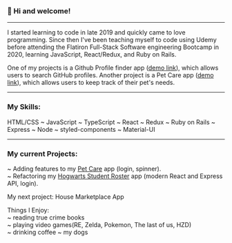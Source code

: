 ### 👋 Hi and welcome!
***
I started learning to code in late 2019 and quickly came to love programming. Since then I've been teaching myself to code using Udemy before attending the Flatiron Full-Stack Software engineering Bootcamp in 2020, learning JavaScript, React/Redux, and Ruby on Rails.

One of my projects is a Github Profile finder app ([demo link](https://github-finder-rho-ashy.vercel.app/)), which allows users to search GitHub profiles. Another project is a Pet Care app ([demo link](https://pet-careapp.herokuapp.com/)), which allows users to keep track of their pet's needs.
***

### My Skills:
HTML/CSS ~ JavaScript ~ TypeScript ~ React ~ Redux ~ Ruby on Rails ~ Express ~ Node ~ styled-components ~ Material-UI

***

### My current Projects:

~ Adding features to my [Pet Care](https://github.com/catwhitmer/petCare) app (login, spinner). <br>
~ Refactoring my [Hogwarts Student Roster](https://github.com/catwhitmer/students-js-frontend) app (modern React and Express API, login). <br>

My next project: House Marketplace App <br>

Things I Enjoy: <br>
~ reading true crime books <br>
~ playing video games(RE, Zelda, Pokemon, The last of us, HZD) <br>
~ drinking coffee ~ my dogs

